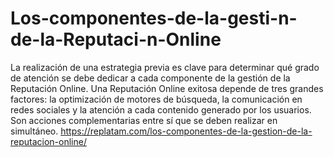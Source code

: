 # Los-componentes-de-la-gesti-n-de-la-Reputaci-n-Online
La realización de una estrategia previa es clave para determinar qué grado de atención se debe dedicar a cada componente de la gestión de la Reputación Online. 
Una Reputación Online exitosa depende de tres grandes factores: la optimización de motores de búsqueda, la comunicación en redes sociales y la atención a cada contenido generado por los usuarios. Son acciones complementarias entre sí que se deben realizar en simultáneo. 
https://replatam.com/los-componentes-de-la-gestion-de-la-reputacion-online/

